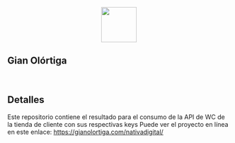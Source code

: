 <p align="center">
  <a href='https://gianolortiga.com' target="_blank">
    <img src="https://gianolortiga.com/img/logo.png" width="80" />
  </a>
</p>
<h2>Gian Olórtiga</h2>
<br />

## Detalles
Este repositorio contiene el resultado para el consumo de la API de WC de la tienda de cliente con sus respectivas keys
Puede ver el proyecto en línea en este enlace: 
https://gianolortiga.com/nativadigital/
